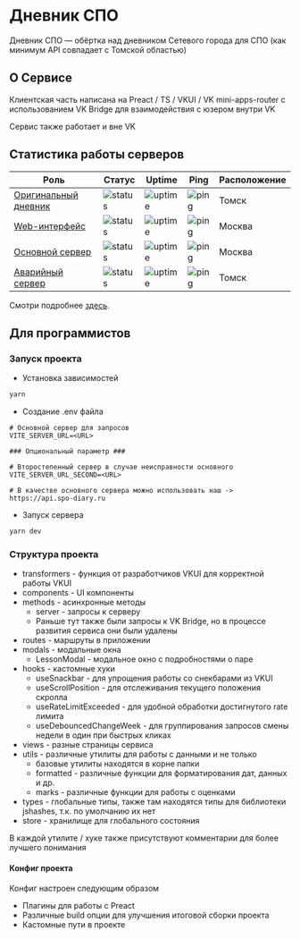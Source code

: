 # Дневник СПО

Дневник СПО — обёртка над дневником Сетевого города для СПО (как минимум API совпадает с Томской областью)

## О Сервисе

Клиентская часть написана на Preact / TS / VKUI / VK mini-apps-router с использованием VK Bridge для взаимодействия с
юзером внутри VK

Сервис также работает и вне VK

## Статистика работы серверов
|Роль|Статус|Uptime|Ping|Расположение|
|----|------|------|----|--------|
|[Оригинальный дневник](https://poo.tomedu.ru/)|![status](https://up.zm.noho.st/api/badge/7/status)|![uptime](https://up.zm.noho.st/api/badge/7/uptime/24)|![ping](https://up.zm.noho.st/api/badge/7/ping/24)|Томск|
|[Web-интерфейс](https://spo-diary.ru/)|![status](https://up.zm.noho.st/api/badge/10/status)|![uptime](https://up.zm.noho.st/api/badge/10/uptime/24)|![ping](https://up.zm.noho.st/api/badge/10/ping/24)|Москва|
|[Основной сервер](https://api.spo-diary.ru/)|![status](https://up.zm.noho.st/api/badge/5/status)|![uptime](https://up.zm.noho.st/api/badge/5/uptime/24)|![ping](https://up.zm.noho.st/api/badge/5/ping/24)|Москва|
|[Аварийный сервер](https://dnevnik3.kopchan7.keenetic.link/)|![status](https://up.zm.noho.st/api/badge/8/status)|![uptime](https://up.zm.noho.st/api/badge/8/uptime/24)|![ping](https://up.zm.noho.st/api/badge/8/ping/24)|Томск|

Смотри подробнее [здесь](https://up.zm.noho.st/status/dnevniks).

## Для программистов

### Запуск проекта

- Установка зависимостей

```bash
yarn
```

- Создание .env файла

```dotenv
# Основной сервер для запросов
VITE_SERVER_URL=<URL>

### Опциональный параметр ###

# Второстепенный сервер в случае неисправности основного 
VITE_SERVER_URL_SECOND=<URL>

# В качестве основного сервера можно использовать наш -> https://api.spo-diary.ru
```

- Запуск сервера

```bash
yarn dev
```

### Структура проекта

- transformers - функция от разработчиков VKUI для корректной работы VKUI
- components - UI компоненты
- methods - асинхронные методы
  - server - запросы к серверу
  - Раньше тут также были запросы к VK Bridge, но в процессе развития сервиса они были удалены
- routes - маршруты в приложении
- modals - модальные окна
  - LessonModal - модальное окно с подробностями о паре
- hooks - кастомные хуки
  - useSnackbar - для упрощения работы со снекбарами из VKUI
  - useScrollPosition - для отслеживания текущего положения скролла
  - useRateLimitExceeded - для удобной обработки достигнутого rate лимита
  - useDebouncedChangeWeek - для группирования запросов смены недели в один при быстрых кликах
- views - разные страницы сервиса
- utils - различные утилиты для работы с данными и не только
  - базовые утилиты находятся в корне папки
  - formatted - различные функции для форматирования дат, данных и др.
  - marks - различные функции для работы с оценками
- types - глобальные типы, также там находятся типы для библиотеки jshashes, т.к. по умолчанию их нет
- store - хранилище для глобального состояния

В каждой утилите / хуке также присутствуют комментарии для более лучшего понимания

#### Конфиг проекта

Конфиг настроен следующим образом

- Плагины для работы с Preact
- Различные build опции для улучшения итоговой сборки проекта
- Кастомные пути в проекте
